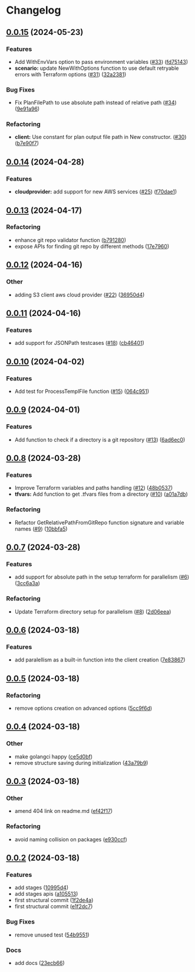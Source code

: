 # Changelog

## [0.0.15](https://github.com/Excoriate/tftest/compare/v0.0.14...v0.0.15) (2024-05-23)


### Features

* Add WithEnvVars option to pass environment variables ([#33](https://github.com/Excoriate/tftest/issues/33)) ([fd75143](https://github.com/Excoriate/tftest/commit/fd75143886d441c9dd45659b322f9b928690f13c))
* **scenario:** update NewWithOptions function to use default retryable errors with Terraform options ([#31](https://github.com/Excoriate/tftest/issues/31)) ([32a2381](https://github.com/Excoriate/tftest/commit/32a23810a7ed9a3acfe06938cef6fb67a36a5d2d))


### Bug Fixes

* Fix PlanFilePath to use absolute path instead of relative path ([#34](https://github.com/Excoriate/tftest/issues/34)) ([9e91a96](https://github.com/Excoriate/tftest/commit/9e91a964c6b74ec2f437cc6a59be266a7858eda3))


### Refactoring

* **client:** Use constant for plan output file path in New constructor. ([#30](https://github.com/Excoriate/tftest/issues/30)) ([b7e90f7](https://github.com/Excoriate/tftest/commit/b7e90f78c8d18dcfa19540643f140f95fe7c26fa))

## [0.0.14](https://github.com/Excoriate/tftest/compare/v0.0.13...v0.0.14) (2024-04-28)


### Features

* **cloudprovider:** add support for new AWS services ([#25](https://github.com/Excoriate/tftest/issues/25)) ([f70dae1](https://github.com/Excoriate/tftest/commit/f70dae1b2ad10d56db8daecb8f394dfd2e424424))

## [0.0.13](https://github.com/Excoriate/tftest/compare/v0.0.12...v0.0.13) (2024-04-17)


### Refactoring

* enhance git repo validator function ([b791280](https://github.com/Excoriate/tftest/commit/b7912804beed53ff48c05cde9695b1b839f6a7da))
* expose APIs for finding git repo by different methods ([17e7960](https://github.com/Excoriate/tftest/commit/17e7960964a2e9c815674fde606cdbe2c560e2d9))

## [0.0.12](https://github.com/Excoriate/tftest/compare/v0.0.11...v0.0.12) (2024-04-16)


### Other

* adding S3 client aws cloud provider ([#22](https://github.com/Excoriate/tftest/issues/22)) ([36950d4](https://github.com/Excoriate/tftest/commit/36950d4f594bac5d80c51f312ad8db42b297cec1))

## [0.0.11](https://github.com/Excoriate/tftest/compare/v0.0.10...v0.0.11) (2024-04-16)


### Features

* add support for JSONPath testcases ([#18](https://github.com/Excoriate/tftest/issues/18)) ([cb46401](https://github.com/Excoriate/tftest/commit/cb46401affebe2dbfe2fe72d19e7c0650f9e7ca9))

## [0.0.10](https://github.com/Excoriate/tftest/compare/v0.0.9...v0.0.10) (2024-04-02)


### Features

* Add test for ProcessTemplFile function ([#15](https://github.com/Excoriate/tftest/issues/15)) ([064c951](https://github.com/Excoriate/tftest/commit/064c951ab491b8a5c845c231cb678aedcc6df394))

## [0.0.9](https://github.com/Excoriate/tftest/compare/v0.0.8...v0.0.9) (2024-04-01)


### Features

* Add function to check if a directory is a git repository ([#13](https://github.com/Excoriate/tftest/issues/13)) ([6ad6ec0](https://github.com/Excoriate/tftest/commit/6ad6ec0d8c40d7f86bc603dd2df3becd1babe8cb))

## [0.0.8](https://github.com/Excoriate/tftest/compare/v0.0.7...v0.0.8) (2024-03-28)


### Features

* Improve Terraform variables and paths handling ([#12](https://github.com/Excoriate/tftest/issues/12)) ([48b0537](https://github.com/Excoriate/tftest/commit/48b05375d5de08ca7382740fcf02366663657afb))
* **tfvars:** Add function to get .tfvars files from a directory ([#10](https://github.com/Excoriate/tftest/issues/10)) ([a01a7db](https://github.com/Excoriate/tftest/commit/a01a7db5e60a2e26a671ad2658bb04aad09eb323))


### Refactoring

* Refactor GetRelativePathFromGitRepo function signature and variable names ([#9](https://github.com/Excoriate/tftest/issues/9)) ([10bbfa5](https://github.com/Excoriate/tftest/commit/10bbfa54e9730870be9808fd512438d6b5a6d943))

## [0.0.7](https://github.com/Excoriate/tftest/compare/v0.0.6...v0.0.7) (2024-03-28)


### Features

* add support for absolute path in the setup terraform for parallelism ([#6](https://github.com/Excoriate/tftest/issues/6)) ([3cc6a3a](https://github.com/Excoriate/tftest/commit/3cc6a3ab2815c43593a3ba9edd97a0e377cfa2f5))


### Refactoring

* Update Terraform directory setup for parallelism ([#8](https://github.com/Excoriate/tftest/issues/8)) ([2d06eea](https://github.com/Excoriate/tftest/commit/2d06eea752b120d19063278ee6b3c623bbf3cbe3))

## [0.0.6](https://github.com/Excoriate/tftest/compare/v0.0.5...v0.0.6) (2024-03-18)


### Features

* add paralellism as a built-in function into the client creation ([7e83867](https://github.com/Excoriate/tftest/commit/7e83867bbe03ff8b6732c41c17f840fccec6c09e))

## [0.0.5](https://github.com/Excoriate/tftest/compare/v0.0.4...v0.0.5) (2024-03-18)


### Refactoring

* remove options creation on advanced options ([5cc9f6d](https://github.com/Excoriate/tftest/commit/5cc9f6da9b29417cf022e7df5c0a791bdfcd9bad))

## [0.0.4](https://github.com/Excoriate/tftest/compare/v0.0.3...v0.0.4) (2024-03-18)


### Other

* make golangci happy ([ce5d0bf](https://github.com/Excoriate/tftest/commit/ce5d0bfc88a6e04a007b7ba8d417efaf1cd4ae7b))
* remove structure saving during initialization ([43a79b9](https://github.com/Excoriate/tftest/commit/43a79b9365b0ccfc378c4589621e601ba1ddfea4))

## [0.0.3](https://github.com/Excoriate/tftest/compare/v0.0.2...v0.0.3) (2024-03-18)


### Other

* amend 404 link on readme.md ([ef42f17](https://github.com/Excoriate/tftest/commit/ef42f17e66e6207e46679e5be8cb3fc78e47fd4b))


### Refactoring

* avoid naming collision on packages ([e930ccf](https://github.com/Excoriate/tftest/commit/e930ccf0d0ecf642e9a578f5bca2649d9ff904cf))

## [0.0.2](https://github.com/Excoriate/tftest/compare/v0.0.1...v0.0.2) (2024-03-18)


### Features

* add stages ([10995d4](https://github.com/Excoriate/tftest/commit/10995d43bd8e06fc38cc28f0d0905736c1aeec85))
* add stages apis ([a105513](https://github.com/Excoriate/tftest/commit/a10551313cff7532c8f4959dab083c7bef8ffe6b))
* first structural commit ([1f2de4a](https://github.com/Excoriate/tftest/commit/1f2de4ad92ba4ff86d363b2f3234d481dddb7c42))
* first structural commit ([e1f2dc7](https://github.com/Excoriate/tftest/commit/e1f2dc7673c81ca9884c3743872975729bc773ed))


### Bug Fixes

* remove unused test ([54b9551](https://github.com/Excoriate/tftest/commit/54b95516f9b065c8acab100108fac3a65f4d2a64))


### Docs

* add docs ([23ecb66](https://github.com/Excoriate/tftest/commit/23ecb66955007179a6bf37c37dc6c2f9df73cec8))
